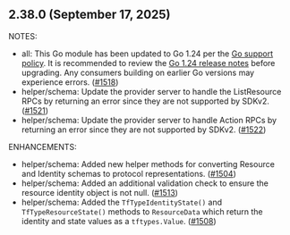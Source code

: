 ## 2.38.0 (September 17, 2025)

NOTES:

* all: This Go module has been updated to Go 1.24 per the [Go support policy](https://go.dev/doc/devel/release#policy). It is recommended to review the [Go 1.24 release notes](https://go.dev/doc/go1.24) before upgrading. Any consumers building on earlier Go versions may experience errors. ([#1518](https://github.com/hashicorp/terraform-plugin-sdk/issues/1518))
* helper/schema: Update the provider server to handle the ListResource RPCs by returning an error since they are not supported by SDKv2. ([#1521](https://github.com/hashicorp/terraform-plugin-sdk/issues/1521))
* helper/schema: Update the provider server to handle Action RPCs by returning an error since they are not supported by SDKv2. ([#1522](https://github.com/hashicorp/terraform-plugin-sdk/issues/1522))

ENHANCEMENTS:

* helper/schema: Added new helper methods for converting Resource and Identity schemas to protocol representations. ([#1504](https://github.com/hashicorp/terraform-plugin-sdk/issues/1504))
* helper/schema: Added an additional validation check to ensure the resource identity object is not null. ([#1513](https://github.com/hashicorp/terraform-plugin-sdk/issues/1513))
* helper/schema: Added the `TfTypeIdentityState()` and `TfTypeResourceState()` methods to `ResourceData` which return the identity and state values as a `tftypes.Value`. ([#1508](https://github.com/hashicorp/terraform-plugin-sdk/issues/1508))

